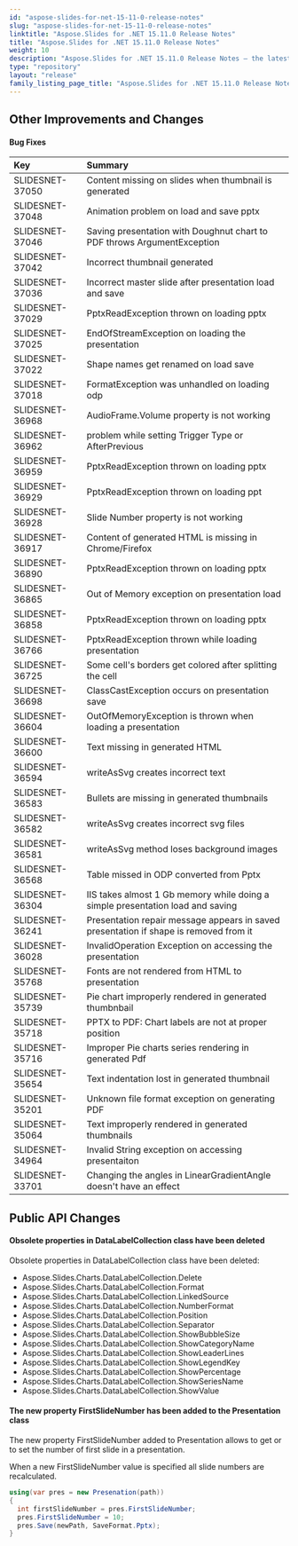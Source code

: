 ```yaml
---
id: "aspose-slides-for-net-15-11-0-release-notes"
slug: "aspose-slides-for-net-15-11-0-release-notes"
linktitle: "Aspose.Slides for .NET 15.11.0 Release Notes"
title: "Aspose.Slides for .NET 15.11.0 Release Notes"
weight: 10
description: "Aspose.Slides for .NET 15.11.0 Release Notes – the latest updates and fixes."
type: "repository"
layout: "release"
family_listing_page_title: "Aspose.Slides for .NET 15.11.0 Release Notes"
---
```


## **Other Improvements and Changes**

#### **Bug Fixes**
|**Key**|**Summary**|
| :- | :- |
|SLIDESNET-37050 | Content missing on slides when thumbnail is generated|
|SLIDESNET-37048 | Animation problem on load and save pptx||SLIDESNET-37046 | Saving presentation with Doughnut chart to PDF throws ArgumentException|
|SLIDESNET-37042 | Incorrect thumbnail generated|
|SLIDESNET-37036 | Incorrect master slide after presentation load and save|
|SLIDESNET-37029 | PptxReadException thrown on loading pptx|
|SLIDESNET-37025 | EndOfStreamException on loading the presentation|
|SLIDESNET-37022 | Shape names get renamed on load save|
|SLIDESNET-37018 | FormatException was unhandled on loading odp|
|SLIDESNET-36968 | AudioFrame.Volume property is not working|
|SLIDESNET-36962 | problem while setting Trigger Type or AfterPrevious|
|SLIDESNET-36959 | PptxReadException thrown on loading pptx|
|SLIDESNET-36929 | PptxReadException thrown on loading ppt|
|SLIDESNET-36928 | Slide Number property is not working|
|SLIDESNET-36917 | Content of generated HTML is missing in Chrome/Firefox|
|SLIDESNET-36890 | PptxReadException thrown on loading pptx|
|SLIDESNET-36865 | Out of Memory exception on presentation load|
|SLIDESNET-36858 | PptxReadException thrown on loading pptx|
|SLIDESNET-36766 | PptxReadException thrown while loading presentation|
|SLIDESNET-36725 | Some cell's borders get colored after splitting the cell|
|SLIDESNET-36698 | ClassCastException occurs on presentation save|
|SLIDESNET-36604 | OutOfMemoryException is thrown when loading a presentation|
|SLIDESNET-36600 | Text missing in generated HTML|
|SLIDESNET-36594 | writeAsSvg creates incorrect text|
|SLIDESNET-36583 | Bullets are missing in generated thumbnails|
|SLIDESNET-36582 | writeAsSvg creates incorrect svg files|
|SLIDESNET-36581 | writeAsSvg method loses background images|
|SLIDESNET-36568 | Table missed in ODP converted from Pptx|
|SLIDESNET-36304 | IIS takes almost 1 Gb memory while doing a simple presentation load and saving|
|SLIDESNET-36241 | Presentation repair message appears in saved presentation if shape is removed from it|
|SLIDESNET-36028 | InvalidOperation Exception on accessing the presentation|
|SLIDESNET-35768 | Fonts are not rendered from HTML to presentation|
|SLIDESNET-35739 | Pie chart improperly rendered in generated thumbnbail|
|SLIDESNET-35718 | PPTX to PDF: Chart labels are not at proper position|
|SLIDESNET-35716 | Improper Pie charts series rendering in generated Pdf|
|SLIDESNET-35654 | Text indentation lost in generated thumbnail|
|SLIDESNET-35201 | Unknown file format exception on generating PDF|
|SLIDESNET-35064 | Text improperly rendered in generated thumbnails|
|SLIDESNET-34964 | Invalid String exception on accessing presentaiton|
|SLIDESNET-33701 | Changing the angles in LinearGradientAngle doesn't have an effect|

## **Public API Changes**

#### Obsolete properties in DataLabelCollection class have been deleted
Obsolete properties in DataLabelCollection class have been deleted:
- Aspose.Slides.Charts.DataLabelCollection.Delete
- Aspose.Slides.Charts.DataLabelCollection.Format
- Aspose.Slides.Charts.DataLabelCollection.LinkedSource
- Aspose.Slides.Charts.DataLabelCollection.NumberFormat
- Aspose.Slides.Charts.DataLabelCollection.Position
- Aspose.Slides.Charts.DataLabelCollection.Separator
- Aspose.Slides.Charts.DataLabelCollection.ShowBubbleSize
- Aspose.Slides.Charts.DataLabelCollection.ShowCategoryName
- Aspose.Slides.Charts.DataLabelCollection.ShowLeaderLines
- Aspose.Slides.Charts.DataLabelCollection.ShowLegendKey
- Aspose.Slides.Charts.DataLabelCollection.ShowPercentage
- Aspose.Slides.Charts.DataLabelCollection.ShowSeriesName
- Aspose.Slides.Charts.DataLabelCollection.ShowValue

#### The new property FirstSlideNumber has been added to the Presentation class
The new property FirstSlideNumber added to Presentation allows to get or to set the number of first slide in a presentation.

When a new FirstSlideNumber value is specified all slide numbers are recalculated.
``` csharp
using(var pres = new Presenation(path))
{
  int firstSlideNumber = pres.FirstSlideNumber;
  pres.FirstSlideNumber = 10;
  pres.Save(newPath, SaveFormat.Pptx);
}
``` 
